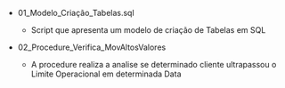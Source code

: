 
* 01_Modelo_Criação_Tabelas.sql

  - Script que apresenta um modelo de criação de Tabelas em SQL 

* 02_Procedure_Verifica_MovAltosValores

  - A procedure realiza a analise se determinado cliente ultrapassou o Limite Operacional em determinada Data
